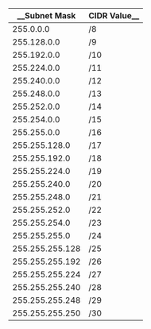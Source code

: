 __Subnet Mask | CIDR Value__
  ------------ | -------------
255.0.0.0 | /8
255.128.0.0 | /9
255.192.0.0 | /10
255.224.0.0 | /11
255.240.0.0 | /12
255.248.0.0 | /13
255.252.0.0 | /14
255.254.0.0 | /15
255.255.0.0 | /16
255.255.128.0 | /17
255.255.192.0 | /18
255.255.224.0 | /19
255.255.240.0 | /20
255.255.248.0 | /21
255.255.252.0 | /22
255.255.254.0 | /23
255.255.255.0 | /24
255.255.255.128 | /25
255.255.255.192 | /26
255.255.255.224 | /27
255.255.255.240 | /28
255.255.255.248 | /29
255.255.255.250 | /30
